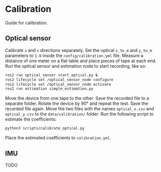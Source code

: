 # Calibration

Guide for calibration.

## Optical sensor

Calibrate `x` and `x` directions separately. Set the optical `x_to_m` and `y_to_m` parameters to `1.0` inside the `config/calibration.yml` file. Measure a distance of one meter on a flat table and place pieces of tape at each end. Run the optical sensor and estimation node to start recording, like so:

```bash
ros2 run optical_sensor start_optical.py &
ros2 lifecycle set /optical_sensor_node configure
ros2 lifecycle set /optical_sensor_node activate
ros2 run estimation simple_estimation.py
```

Move the device from one tape to the other. Save the recorded file to a separate folder. Rotate the device by 90° and repeat the test. Save the recorded file again. Move the two files with the names `optical_x.csv` and `optical_y.csv` to the `data/calibration/` folder. Run the following script to estimate the coefficients:

```bash
python3 scripts/calibrate_optical.py
```

Place the estimated coefficients to `calibration.yml`.

## IMU

TODO
